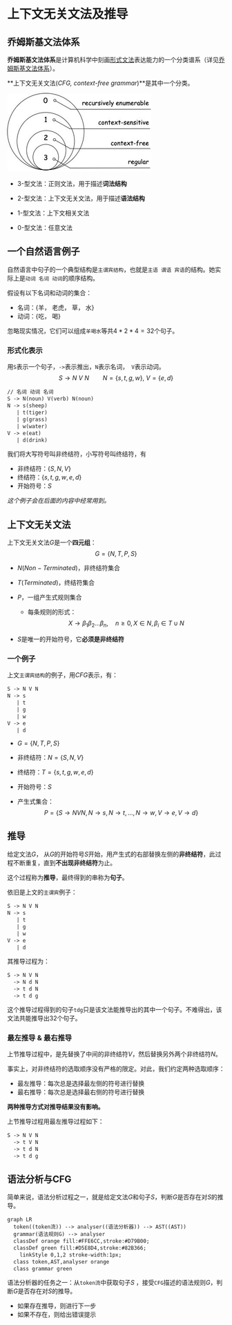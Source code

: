 # 上下文无关文法及推导

## 乔姆斯基文法体系

**乔姆斯基文法体系**是计算机科学中刻画[形式文法](https://zh.wikipedia.org/wiki/形式文法)表达能力的一个分类谱系（详见[乔姆斯基文法体系](/计算机科学/乔姆斯基文法体系)）。

**上下文无关文法(*CFG, context-free grammar*)**是其中一个分类。

![](https://raw.githubusercontent.com/yamsfeer/pic-bed/master/008i3skNgy1gsytlqe202j309a052t8t.jpg)

* 3-型文法：正则文法，用于描述**词法结构**

* 2-型文法：上下文无关文法，用于描述**语法结构**

* 1-型文法：上下文相关文法

* 0-型文法：任意文法

## 一个自然语言例子

自然语言中句子的一个典型结构是`主谓宾结构`，也就是`主语 谓语 宾语`的结构。她实际上是`动词 名词 动词`的顺序结构。

假设有以下名词和动词的集合：

- 名词：{羊， 老虎， 草， 水}
- 动词：{吃， 喝}

忽略现实情况，它们可以组成`羊喝水`等共$4*2*4 = 32$个句子。

### 形式化表示

用`S`表示一个句子，`->`表示推出，`N`表示名词，` V`表示动词。
$$
S \to N \ V \ N \qquad N=\{s, t, g, w\}, \ V=\{e, d\}
$$

```
// 名词 动词 名词
S -> N(noun) V(verb) N(noun)
N -> s(sheep)
   | t(tiger)
   | g(grass)
   | w(water)
V -> e(eat)
   | d(drink)
```

我们将大写符号叫非终结符，小写符号叫终结符，有

* 非终结符：$\{S,N,V\}$
* 终结符：$\{s,t,g,w,e,d\}$
* 开始符号：$S$

*这个例子会在后面的内容中经常用到。*

## 上下文无关文法

上下文无关文法$G$是一个**四元组**：
$$
G = \{N,T,P,S\}
$$

- $N(Non-Terminated)$，非终结符集合

- $T(Terminated)$，终结符集合

- $P$，一组产生式规则集合

  - 每条规则的形式：
    $$
    X \to \beta_1\beta_2\dots\beta_n,\quad n \ge 0, X \in N, \beta_i \in T \cup N
    $$

- $S$是唯一的开始符号，它**必须是非终结符**


### 一个例子

上文`主谓宾结构`的例子，用*CFG*表示，有：

```text
S -> N V N
N -> s
   | t
   | g
   | w
V -> e
   | d
```

* $G = \{N,T,P,S\}$

* 非终结符：$N = \{S,N,V\}$

* 终结符：$T = \{s,t,g,w,e,d\}$

* 开始符号：$S$

* 产生式集合：
  $$
  P = \{S \to NVN,
  N \to s, N \to t, \dots, N \to w, V \to e, V \to d\}
  $$

## 推导

给定文法$G$， 从$G$的开始符号$S$开始，用产生式的右部替换左侧的**非终结符**，此过程不断重复，直到**不出现非终结符**为止。

这个过程称为**推导**，最终得到的串称为**句子**。

依旧是上文的`主谓宾`例子：

```
S -> N V N
N -> s
   | t
   | g
   | w
V -> e
   | d
```

其推导过程为：

```
S -> N V N
  -> N d N
  -> t d N
  -> t d g
```

这个推导过程得到的句子`tdg`只是该文法能推导出的其中一个句子。不难得出，该文法共能推导出32个句子。

### 最左推导 & 最右推导

上节推导过程中，是先替换了中间的非终结符$V$，然后替换另外两个非终结符$N$。

事实上，对非终结符的选取顺序没有严格的限定。对此，我们约定两种选取顺序：

* 最左推导：每次总是选择最左侧的符号进行替换
* 最右推导：每次总是选择最右侧的符号进行替换

**两种推导方式对推导结果没有影响。**

上节推导过程用最左推导过程如下：

```
S -> N V N
  -> t V N
  -> t d N
  -> t d g
```

## 语法分析与CFG

简单来说，语法分析过程之一，就是给定文法$G$和句子$S$，判断$G$是否存在对$S$的推导。

```mermaid
graph LR
  token((token流)) --> analyser((语法分析器)) --> AST((AST))
  grammar(语法规则G) --> analyser
  classDef orange fill:#FFE6CC,stroke:#D79B00;
  classDef green fill:#D5E8D4,stroke:#82B366;
	linkStyle 0,1,2 stroke-width:1px;
  class token,AST,analyser orange
  class grammar green
```

语法分析器的任务之一：从`token流`中获取句子$S$ ，接受`CFG`描述的语法规则$G$，判断$G$是否存在对$S$的推导。

* 如果存在推导，则进行下一步
* 如果不存在，则给出错误提示
